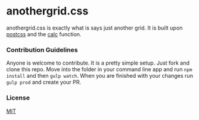 # anothergrid.css

anothergrid.css is exactly what is says just another grid. It is built upon [postcss](https://github.com/postcss/postcss) and the [calc](https://developer.mozilla.org/en-US/docs/Web/CSS/calc) function.

### Contribution Guidelines
Anyone is welcome to contribute. It is a pretty simple setup. Just fork and clone this repo. Move into the folder in your command line app and run `npm install` and then `gulp watch`. When you are finished with your changes run `gulp prod` and create your PR.

### License
[MIT](LICENSE)
